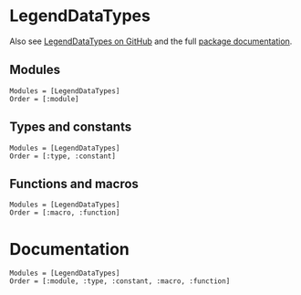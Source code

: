 # LegendDataTypes

Also see [LegendDataTypes on GitHub](https://github.com/legend-exp/LegendDataTypes.jl)
and the full [package documentation](https://legend-exp.github.io/LegendDataTypes.jl/stable/).

## Modules

```@index
Modules = [LegendDataTypes]
Order = [:module]
```

## Types and constants

```@index
Modules = [LegendDataTypes]
Order = [:type, :constant]
```

## Functions and macros

```@index
Modules = [LegendDataTypes]
Order = [:macro, :function]
```

# Documentation

```@autodocs
Modules = [LegendDataTypes]
Order = [:module, :type, :constant, :macro, :function]
```

